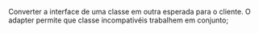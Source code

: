 Converter a interface de uma classe em outra esperada para o cliente. O adapter permite que classe incompativéis trabalhem em conjunto;